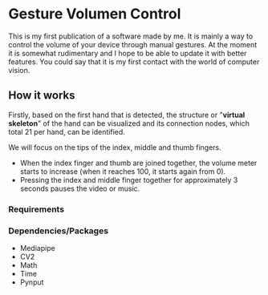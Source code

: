 # Gesture Volumen Control
This is my first publication of a software made by me. It is mainly a way to control the volume of your device through manual gestures. At the moment it is somewhat rudimentary and I hope to be able to update it with better features.   You could say that it is my first contact with the world of computer vision.

## How it works
Firstly, based on the first hand that is detected, the structure or "**virtual skeleton**" of the hand can be visualized and its connection nodes, which total 21 per hand, can be identified.

We will focus on the tips of the index, middle and thumb fingers. 
- When the index finger and thumb are joined together, the volume meter starts to increase (when it reaches 100, it starts again from 0).
- Pressing the index and middle finger together for approximately 3 seconds pauses the video or music.

### Requirements


### Dependencies/Packages
- Mediapipe
- CV2
- Math
- Time
- Pynput
